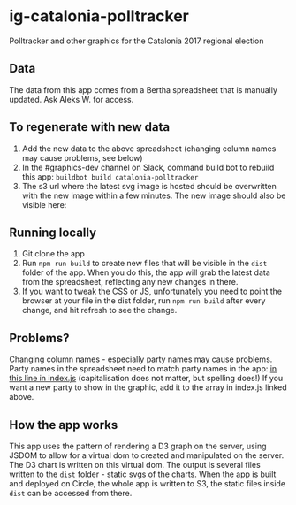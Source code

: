 # ig-catalonia-polltracker

Polltracker and other graphics for the Catalonia 2017 regional election

## Data
The data from this app comes from a Bertha spreadsheet that is manually updated. Ask Aleks W. for access.

## To regenerate with new data
1) Add the new data to the above spreadsheet (changing column names may cause problems, see below)
2) In the #graphics-dev channel on Slack, command build bot to rebuild this app: `buildbot build catalonia-polltracker`
3) The s3 url where the latest svg image is hosted should be overwritten with the
new image within a few minutes. The new image should also be visible here:

## Running locally
1) Git clone the app
2) Run `npm run build` to create new files that will be visible in the `dist` folder of the app. When you do this, the app will grab the latest data from the spreadsheet, reflecting any new changes in there.
3) If you want to tweak the CSS or JS, unfortunately you need to point the browser at your file in the dist folder, run `npm run build` after every change, and hit refresh to see the change.


## Problems?
Changing column names - especially party names may cause problems.
Party names in the spreadsheet need to match party names in the app: [in this line in index.js](https://github.com/ft-interactive/catalonia-polltracker/blob/master/index.js#L17) (capitalisation does not matter, but spelling does!)
If you want a new party to show in the graphic, add it to the array in index.js linked above.

## How the app works
This app uses the pattern of rendering a D3 graph on the server, using JSDOM to allow for a virtual dom to created and manipulated on the server.
The D3 chart is written on this virtual dom.
The output is several files written to the `dist` folder - static svgs of the charts.
When the app is built and deployed on Circle, the whole app is written to S3, the static files inside `dist` can be accessed from there. 
